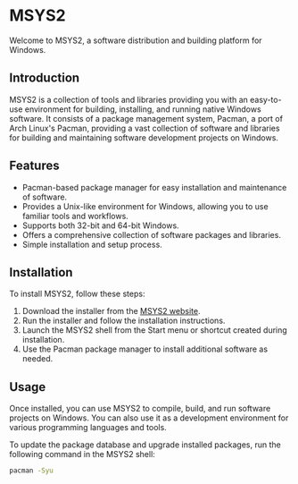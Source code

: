 # MSYS2

Welcome to MSYS2, a software distribution and building platform for Windows.

## Introduction

MSYS2 is a collection of tools and libraries providing you with an easy-to-use environment for building, installing, and running native Windows software. It consists of a package management system, Pacman, a port of Arch Linux's Pacman, providing a vast collection of software and libraries for building and maintaining software development projects on Windows.

## Features

- Pacman-based package manager for easy installation and maintenance of software.
- Provides a Unix-like environment for Windows, allowing you to use familiar tools and workflows.
- Supports both 32-bit and 64-bit Windows.
- Offers a comprehensive collection of software packages and libraries.
- Simple installation and setup process.

## Installation

To install MSYS2, follow these steps:

1. Download the installer from the [MSYS2 website](https://www.msys2.org/).
2. Run the installer and follow the installation instructions.
3. Launch the MSYS2 shell from the Start menu or shortcut created during installation.
4. Use the Pacman package manager to install additional software as needed.

## Usage

Once installed, you can use MSYS2 to compile, build, and run software projects on Windows. You can also use it as a development environment for various programming languages and tools.

To update the package database and upgrade installed packages, run the following command in the MSYS2 shell:

```bash
pacman -Syu
